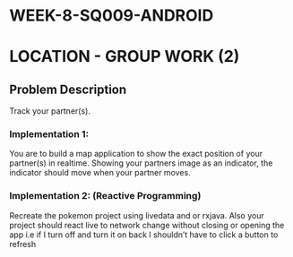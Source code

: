 # WEEK-8-SQ009-ANDROID

# LOCATION - GROUP WORK (2) 

 
 

## Problem Description 

Track your partner(s).  

 
 

### Implementation 1: 

You are to build a map application to show the exact position of your partner(s) in realtime. Showing your partners image as an indicator, the indicator should move when your partner moves. 

 
 

### Implementation 2: (Reactive Programming) 

Recreate  the pokemon project using livedata and or rxjava. Also your project should react live to network change without closing or opening the app i.e if I turn off and turn it on back I shouldn’t have to click a button to refresh 

 

